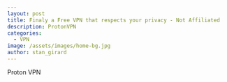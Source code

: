 ```yaml
---
layout: post
title: Finaly a Free VPN that respects your privacy - Not Affiliated
description: ProtonVPN
categories:
  - VPN
image: /assets/images/home-bg.jpg
author: stan_girard
---
```

Proton VPN
